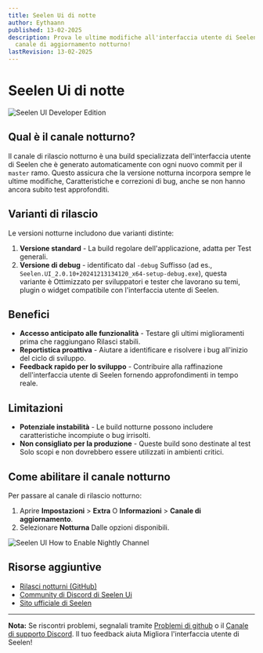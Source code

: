 ```yaml
---
title: Seelen Ui di notte
author: Eythaann
published: 13-02-2025
description: Prova le ultime modifiche all'interfaccia utente di Seelen con il
  canale di aggiornamento notturno!
lastRevision: 13-02-2025
---
```


# Seelen Ui di notte

![Seelen UI Developer Edition](https://github.com/user-attachments/assets/76634b49-7b09-4ef2-9643-e93542309f5d)

## Qual è il canale notturno?

Il canale di rilascio notturno è una build specializzata dell'interfaccia utente
di Seelen che è generato automaticamente con ogni nuovo commit per il `master`
ramo. Questo assicura che la versione notturna incorpora sempre le ultime
modifiche, Caratteristiche e correzioni di bug, anche se non hanno ancora subito
test approfonditi.

## Varianti di rilascio

Le versioni notturne includono due varianti distinte:

1. **Versione standard** - La build regolare dell'applicazione, adatta per Test
   generali.
2. **Versione di debug** - identificato dal `-debug` Suffisso (ad es.,
   `Seelen.UI_2.0.10+20241213134120_x64-setup-debug.exe`), questa variante è
   Ottimizzato per sviluppatori e tester che lavorano su temi, plugin o widget
   compatibile con l'interfaccia utente di Seelen.

## Benefici

- **Accesso anticipato alle funzionalità** - Testare gli ultimi miglioramenti
  prima che raggiungano Rilasci stabili.
- **Reportistica proattiva** - Aiutare a identificare e risolvere i bug
  all'inizio del ciclo di sviluppo.
- **Feedback rapido per lo sviluppo** - Contribuire alla raffinazione
  dell'interfaccia utente di Seelen fornendo approfondimenti in tempo reale.

## Limitazioni

- **Potenziale instabilità** - Le build notturne possono includere
  caratteristiche incompiute o bug irrisolti.
- **Non consigliato per la produzione** - Queste build sono destinate al test
  Solo scopi e non dovrebbero essere utilizzati in ambienti critici.

## Come abilitare il canale notturno

Per passare al canale di rilascio notturno:

1. Aprire **Impostazioni** > **Extra** O **Informazioni** > **Canale di
   aggiornamento**.
2. Selezionare **Notturna** Dalle opzioni disponibili.

![Seelen UI How to Enable Nightly Channel](https://github.com/user-attachments/assets/ae88aeac-98cc-4424-a9e7-fb59740b694e)

## Risorse aggiuntive

- [Rilasci notturni (GitHub)](https://github.com/eythaann/Seelen-UI/releases/tag/nightly)
- [Community di Discord di Seelen Ui](https://discord.gg/ABfASx5ZAJ)
- [Sito ufficiale di Seelen](https://seelen.io)

---

**Nota:** Se riscontri problemi, segnalali tramite
[Problemi di github](https://github.com/eythaann/Seelen-UI/issues) o il
[Canale di supporto Discord](https://discord.gg/ABfASx5ZAJ). Il tuo feedback
aiuta Migliora l'interfaccia utente di Seelen!
